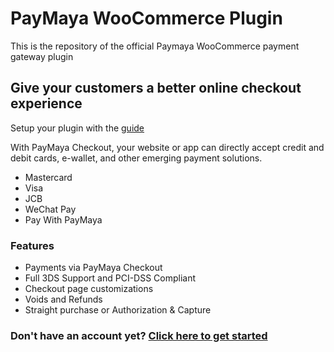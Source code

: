 # PayMaya WooCommerce Plugin

This is the repository of the official Paymaya WooCommerce payment gateway plugin

## Give your customers a better online checkout experience

Setup your plugin with the [guide](https://s3-us-west-2.amazonaws.com/developers.paymaya.com.pg/plugins/WooCommerce+Plugin+Installation+Guide+2.0.pdf)

With PayMaya Checkout, your website or app can directly accept credit and debit cards, e-wallet, and other emerging payment solutions.
* Mastercard
* Visa
* JCB
* WeChat Pay
* Pay With PayMaya

### Features
* Payments via PayMaya Checkout
* Full 3DS Support and PCI-DSS Compliant
* Checkout page customizations
* Voids and Refunds
* Straight purchase or Authorization & Capture

### Don't have an account yet? [Click here to get started](https://enterprise.paymaya.com/solutions/plugins/woocommerce)
